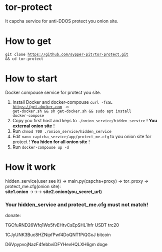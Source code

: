 # tor-protect
It capcha service for anti-DDOS protect you onion site.

# How to get
<code>git clone https://github.com/sypper-pit/tor-protect.git && cd tor-protect</code>

# How to start
Docker compouse service for protect you site.
1) Install Docker and docker-compouse <code>curl -fsSL https://get.docker.com -o get-docker.sh && sh get-docker.sh && sudo apt install docker-compose</code>
2) Copy you first host and keys to <code>./onion_service/hidden_service</code> ! <b>You external onion site</b> !
3) Run <code>chmod 700 ./onion_service/hidden_service</code>
4) Edit <code>nano captcha_service/app/protect_me.cfg</code> to you onion site for protect ! <b>You hiden for all onion site</b> !
5) Run <code>docker-compouse up -d</code>


# How it work
hidden_service(user see it) -> main.py(capcha+proxy) -> tor_proxy -> protect_me.cfg(onion site): <br>
<b>site1.onion</b> ->->-> <b>site2.onion(you_secret_url)</b>



<h3>Your hidden_service and protect_me.cfg must not match!</h3>

donate:

TGCfuRND26Wfq1Wo5fvEHtvCsEpSHL1hfr USDT trc20

1CJyUNK3Buc8HZNipfPwf4DoQNT1PiQGxJ bitcoin

D6VpypvojNazF4febbviDFYHevHQLXH6gm doge

